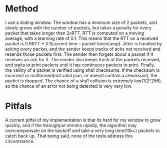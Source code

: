 # Method

I use a sliding window. The window has a minimum size of 2 packets, and slowly grows with the number of packets, but takes a penalty for every packet that takes longer than 2xRTT. RTT is computed on a moving average, with a learning rate of 0.1. This means that the RTT on a received packet is 0.9*RTT + 0.1*(current time - packet timestamp). Jitter is handled by acking every packet, and the sender keeps tracks of acks not received and resends those packets first. The sender then forgets about a packet if it receives an ack for it. The sender also keeps track of the packets received, and waits to print packets until it has continuous packets to print. Finally, the valility of a packet is verified using sha1 checksums. If the checksum is incorrect or malformed(not valid json, or doesnt contain a checksum), the packet is dropped. The chance of a sha1 collision is extremely low(1/2^256), so the chance of an error not being detected is very very low. 

# Pitfals

A current pitfal of my implementation is that its hard for my window to grow quickly, and if the throughput shrinks rapidly, the algorithm may overcompensate on the backoff and take a very long time(10k+) packets to catch back up. That being said, none of the tests address this circumstance.
